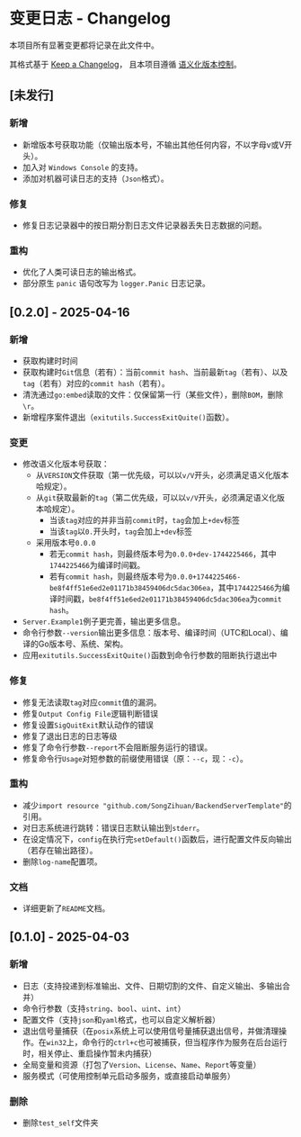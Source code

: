 # 变更日志 - Changelog

本项目所有显著变更都将记录在此文件中。

其格式基于 [Keep a Changelog](https://keepachangelog.com/zh-CN/1.1.0/)，
且本项目遵循 [语义化版本控制](https://semver.org/lang/zh-CN/)。

## [未发行]

### 新增

- 新增版本号获取功能（仅输出版本号，不输出其他任何内容，不以字母v或V开头）。
- 加入对 `Windows Console` 的支持。
- 添加对机器可读日志的支持（`Json`格式）。

### 修复

- 修复日志记录器中的按日期分割日志文件记录器丢失日志数据的问题。

### 重构

- 优化了人类可读日志的输出格式。
- 部分原生 `panic` 语句改写为 `logger.Panic` 日志记录。

## [0.2.0] - 2025-04-16

### 新增

- 获取构建时时间
- 获取构建时`Git`信息（若有）：当前`commit hash`、当前最新`tag`（若有）、以及`tag`（若有）对应的`commit hash`（若有）。
- 清洗通过`go:embed`读取的文件：仅保留第一行（某些文件），删除`BOM`，删除`\r`。
- 新增程序案件退出（`exitutils.SuccessExitQuite()`函数）。

### 变更

- 修改语义化版本号获取：
  - 从`VERSION`文件获取（第一优先级，可以以`v/V`开头，必须满足语义化版本哈规定）。
  - 从`git`获取最新的`tag`（第二优先级，可以以`v/V`开头，必须满足语义化版本哈规定）。
    - 当该`tag`对应的并非当前`commit`时，`tag`会加上`+dev`标签
    - 当该`tag`以`0.`开头时，`tag`会加上`+dev`标签
  - 采用版本号`0.0.0`
    - 若无`commit hash`，则最终版本号为`0.0.0+dev-1744225466`，其中`1744225466`为编译时间戳。
    - 若有`commit hash`，则最终版本号为`0.0.0+1744225466-be8f4ff51e6ed2e01171b38459406dc5dac306ea`，其中`1744225466`为编译时间戳，`be8f4ff51e6ed2e01171b38459406dc5dac306ea`为`commit hash`。
- `Server.Example1`例子更完善，输出更多信息。
- 命令行参数`--version`输出更多信息：版本号、编译时间（UTC和Local）、编译的Go版本号、系统、架构。
- 应用`exitutils.SuccessExitQuite()`函数到命令行参数的阻断执行退出中

### 修复

- 修复无法读取`tag`对应`commit`值的漏洞。
- 修复`Output Config File`逻辑判断错误
- 修复设置`SigQuitExit`默认动作的错误
- 修复了退出日志的日志等级
- 修复了命令行参数`--report`不会阻断服务运行的错误。
- 修复命令行`Usage`对短参数的前缀使用错误（原：`--c`，现：`-c`）。

### 重构

- 减少`import resource "github.com/SongZihuan/BackendServerTemplate"`的引用。
- 对日志系统进行跳转：错误日志默认输出到`stderr`。
- 在设定情况下，`config`在执行完`setDefault()`函数后，进行配置文件反向输出（若存在输出路径）。
- 删除`log-name`配置项。

### 文档

- 详细更新了`README`文档。

## [0.1.0] - 2025-04-03

### 新增

- 日志（支持投递到标准输出、文件、日期切割的文件、自定义输出、多输出合并）
- 命令行参数（支持`string`、`bool`、`uint`、`int`）
- 配置文件（支持`json`和`yaml`格式，也可以自定义解析器）
- 退出信号量捕获（在`posix`系统上可以使用信号量捕获退出信号，并做清理操作。在`win32`上，命令行的`ctrl+c`也可被捕获，但当程序作为服务在后台运行时，相关停止、重启操作暂未内捕获）
- 全局变量和资源（打包了`Version`、`License`、`Name`、`Report`等变量）
- 服务模式（可使用控制单元启动多服务，或直接启动单服务）

### 删除

- 删除`test_self`文件夹
